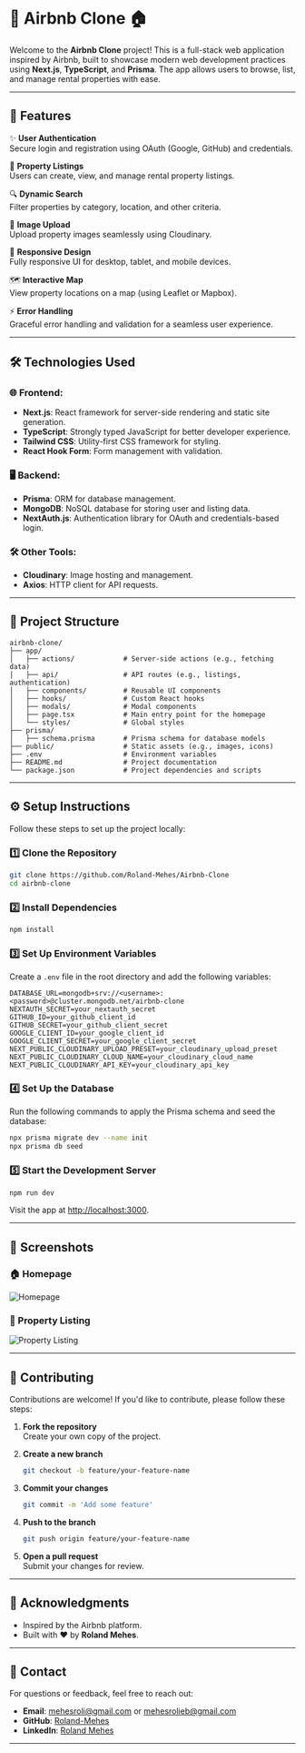 # 🌟 Airbnb Clone 🏠

Welcome to the **Airbnb Clone** project! This is a full-stack web application inspired by Airbnb, built to showcase modern web development practices using **Next.js**, **TypeScript**, and **Prisma**. The app allows users to browse, list, and manage rental properties with ease.

---

## 🚀 Features

✨ **User Authentication**  
Secure login and registration using OAuth (Google, GitHub) and credentials.

🏡 **Property Listings**  
Users can create, view, and manage rental property listings.

🔍 **Dynamic Search**  
Filter properties by category, location, and other criteria.

📸 **Image Upload**  
Upload property images seamlessly using Cloudinary.

📱 **Responsive Design**  
Fully responsive UI for desktop, tablet, and mobile devices.

🗺️ **Interactive Map**  
View property locations on a map (using Leaflet or Mapbox).

⚡ **Error Handling**  
Graceful error handling and validation for a seamless user experience.

---

## 🛠️ Technologies Used

### 🌐 Frontend:

- **Next.js**: React framework for server-side rendering and static site generation.
- **TypeScript**: Strongly typed JavaScript for better developer experience.
- **Tailwind CSS**: Utility-first CSS framework for styling.
- **React Hook Form**: Form management with validation.

### 🖥️ Backend:

- **Prisma**: ORM for database management.
- **MongoDB**: NoSQL database for storing user and listing data.
- **NextAuth.js**: Authentication library for OAuth and credentials-based login.

### 🛠️ Other Tools:

- **Cloudinary**: Image hosting and management.
- **Axios**: HTTP client for API requests.

---

## 📂 Project Structure

```
airbnb-clone/
├── app/
│   ├── actions/            # Server-side actions (e.g., fetching data)
│   ├── api/                # API routes (e.g., listings, authentication)
│   ├── components/         # Reusable UI components
│   ├── hooks/              # Custom React hooks
│   ├── modals/             # Modal components
│   ├── page.tsx            # Main entry point for the homepage
│   └── styles/             # Global styles
├── prisma/
│   ├── schema.prisma       # Prisma schema for database models
├── public/                 # Static assets (e.g., images, icons)
├── .env                    # Environment variables
├── README.md               # Project documentation
└── package.json            # Project dependencies and scripts
```

---

## ⚙️ Setup Instructions

Follow these steps to set up the project locally:

### 1️⃣ Clone the Repository

```bash
git clone https://github.com/Roland-Mehes/Airbnb-Clone
cd airbnb-clone
```

### 2️⃣ Install Dependencies

```bash
npm install
```

### 3️⃣ Set Up Environment Variables

Create a `.env` file in the root directory and add the following variables:

```env
DATABASE_URL=mongodb+srv://<username>:<password>@cluster.mongodb.net/airbnb-clone
NEXTAUTH_SECRET=your_nextauth_secret
GITHUB_ID=your_github_client_id
GITHUB_SECRET=your_github_client_secret
GOOGLE_CLIENT_ID=your_google_client_id
GOOGLE_CLIENT_SECRET=your_google_client_secret
NEXT_PUBLIC_CLOUDINARY_UPLOAD_PRESET=your_cloudinary_upload_preset
NEXT_PUBLIC_CLOUDINARY_CLOUD_NAME=your_cloudinary_cloud_name
NEXT_PUBLIC_CLOUDINARY_API_KEY=your_cloudinary_api_key
```

### 4️⃣ Set Up the Database

Run the following commands to apply the Prisma schema and seed the database:

```bash
npx prisma migrate dev --name init
npx prisma db seed
```

### 5️⃣ Start the Development Server

```bash
npm run dev
```

Visit the app at [http://localhost:3000](http://localhost:3000).

---

## 🌟 Screenshots

### 🏠 Homepage

![Homepage](https://via.placeholder.com/800x400?text=Homepage+Screenshot)

### 🏡 Property Listing

![Property Listing](https://via.placeholder.com/800x400?text=Property+Listing+Screenshot)

---

## 🤝 Contributing

Contributions are welcome! If you'd like to contribute, please follow these steps:

1. **Fork the repository**  
   Create your own copy of the project.

2. **Create a new branch**

   ```bash
   git checkout -b feature/your-feature-name
   ```

3. **Commit your changes**

   ```bash
   git commit -m 'Add some feature'
   ```

4. **Push to the branch**

   ```bash
   git push origin feature/your-feature-name
   ```

5. **Open a pull request**  
   Submit your changes for review.

---

## 🙌 Acknowledgments

- Inspired by the Airbnb platform.
- Built with ❤️ by **Roland Mehes**.

---

## 📧 Contact

For questions or feedback, feel free to reach out:

- **Email**: [mehesroli@gmail.com](mailto:mehesroli@gmail.com) or [mehesrolieb@gmail.com](mailto:mehesrolieb@gmail.com)
- **GitHub**: [Roland-Mehes](https://github.com/Roland-Mehes)
- **LinkedIn**: [Roland Mehes](https://www.linkedin.com/in/roland-mehes)

---
